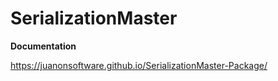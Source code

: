 SerializationMaster
===============

**Documentation**

https://juanonsoftware.github.io/SerializationMaster-Package/
